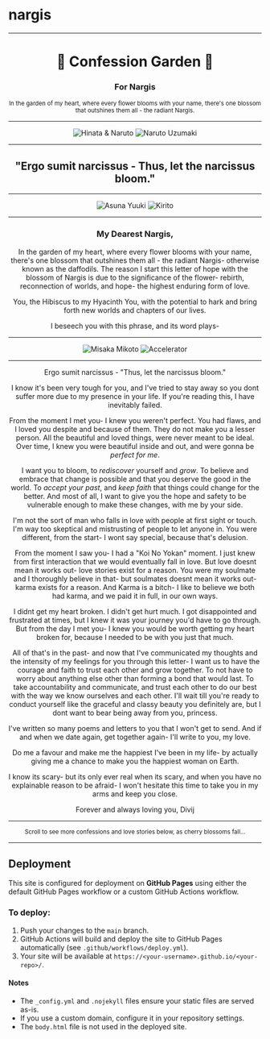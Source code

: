# nargis

<div align="center" style="max-width: 700px; margin: 0 auto;">

---

# 🌸 Confession Garden 🌸

### For Nargis

<sub>In the garden of my heart, where every flower blooms with your name, there's one blossom that outshines them all - the radiant Nargis.</sub>

---

![Hinata & Naruto](https://static.zerochan.net/Hinata.Hyuuga.full.2112822.jpg#left)
![Naruto Uzumaki](https://static.zerochan.net/Naruto.Uzumaki.full.2112821.jpg#right)

---

## "Ergo sumit narcissus - Thus, let the narcissus bloom."

---

![Asuna Yuuki](https://static.zerochan.net/Asuna.Yuuki.full.1623702.jpg#left)
![Kirito](https://static.zerochan.net/Kirito.full.1623701.jpg#right)

---

### My Dearest Nargis,

In the garden of my heart, where every flower blooms with your name, there's one blossom that outshines them all - the radiant Nargis- otherwise known as the daffodils. The reason I start this letter of hope with the blossom of Nargis is due to the significance of the flower- rebirth, reconnection of worlds, and hope- the highest enduring form of love.

You, the Hibiscus to my Hyacinth
You, with the potential to hark and bring forth new worlds and chapters of our lives.

I beseech you with this phrase, and its word plays-

---

![Misaka Mikoto](https://static.zerochan.net/Misaka.Mikoto.full.2109642.jpg#left)
![Accelerator](https://static.zerochan.net/Accelerator.full.2109641.jpg#right)

---

Ergo sumit narcissus - "Thus, let the narcissus bloom."

I know it's been very tough for you, and I've tried to stay away so you dont suffer more due to my presence in your life. If you're reading this, I have inevitably failed.

From the moment I met you- I knew you weren't perfect. You had flaws, and I loved you despite and because of them. They do not make you a lesser person.
All the beautiful and loved things, were never meant to be ideal. Over time, I knew you were beautiful inside and out, and were gonna be *perfect for me*.

I want you to bloom, to *rediscover* yourself and *grow*. To believe and embrace that change is possible and that you deserve the good in the world. To *accept your past*, and *keep faith* that things could change for the better. And most of all, I want to give you the hope and safety to be vulnerable enough to make these changes, with me by your side.

I'm not the sort of man who falls in love with people at first sight or touch. I'm way too skeptical and mistrusting of people to let anyone in.
You were different, from the start- I wont say special, because that's delusion.

From the moment I saw you- I had a "Koi No Yokan" moment.
I just knew from first interaction that we would eventually fall in love. 
But love doesnt mean it works out- love stories exist for a reason.
You were my soulmate and I thoroughly believe in that- but soulmates doesnt mean it works out- karma exists for a reason.
And Karma is a bitch- I like to believe we both had karma, and we paid it in full, in our own ways.

I didnt get my heart broken. I didn't get hurt much. I got disappointed and frustrated at times, but I knew it was your journey you'd have to go through.
But from the day I met you- I knew you would be worth getting my heart broken for, because I needed to be with you just that much.

All of that's in the past- and now that I've communicated my thoughts and the intensity of my feelings for you through this letter- 
I want us to have the courage and faith to trust each other and grow together.
To not have to worry about anything else other than forming a bond that would last. To take accountability and communicate, and trust each other to do our best with the way we know ourselves and each other. I'll wait till you're ready to conduct yourself like the graceful and classy beauty you definitely are, but I dont want to bear being away from you, princess.

I've written so many poems and letters to you that I won't get to send. And if and when we date again, get together again- I'll write to you, my love.

Do me a favour and make me the happiest I've been in my life- by actually giving me a chance to make you the happiest woman on Earth.

I know its scary- but its only ever real when its scary, and when you have no explainable reason to be afraid- I won't hesitate this time to take you in my arms and keep you close.

Forever and always loving you,
Divij

---

<sub>Scroll to see more confessions and love stories below, as cherry blossoms fall...</sub>

</div>

---

## Deployment

This site is configured for deployment on **GitHub Pages** using either the default GitHub Pages workflow or a custom GitHub Actions workflow.

### To deploy:
1. Push your changes to the `main` branch.
2. GitHub Actions will build and deploy the site to GitHub Pages automatically (see `.github/workflows/deploy.yml`).
3. Your site will be available at `https://<your-username>.github.io/<your-repo>/`.

#### Notes
- The `_config.yml` and `.nojekyll` files ensure your static files are served as-is.
- If you use a custom domain, configure it in your repository settings.
- The `body.html` file is not used in the deployed site.

